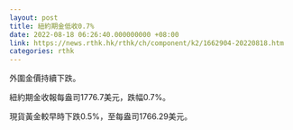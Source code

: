 ```yaml
---
layout: post
title: 紐約期金低收0.7%
date: 2022-08-18 06:26:40.000000000 +08:00
link: https://news.rthk.hk/rthk/ch/component/k2/1662904-20220818.htm
categories: rthk
---
```


外圍金價持續下跌。

紐約期金收報每盎司1776.7美元，跌幅0.7%。

現貨黃金較早時下跌0.5%，至每盎司1766.29美元。
